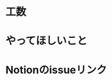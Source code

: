 <!-- 
- [ ] TODO:以下の設定をしてください
  - Assignees
    - （決まってれば）設定する
  - Labels
    - 分類ラベル、納期ラベル、重要度ラベルをそれぞれ設定する
  - Projects, Milestone, Development
    - 設定不要

- [ ] TODO:issue作成後、issueの親子関係や詳細ステータス等、追記事項があればnotionに追記してください
-->

# 工数
<!-- ※※※子issueは設定しない※※※ グレード3の真ん中くらいの人で、何時間かかりそうか -->


# やってほしいこと
<!-- 作成する機能、現状、背景情報等を記入 -->


# Notionのissueリンク
<!-- NotionからはGitHubに飛べるが、逆はできないので、手作業で記載する必要がある -->

